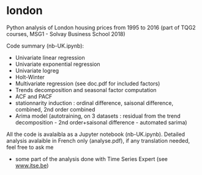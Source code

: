 # london
Python analysis of London housing prices from 1995 to 2016 (part of TQG2 courses, MSG1 - Solvay Business School 2018)

Code summary (nb-UK.ipynb):
 - Univariate linear regression
 - Univariate exponential regression
 - Univariate logreg
 - Holt-Winter
 - Multivariate regression (see doc.pdf for included factors)
 - Trends decomposition and seasonal factor computation
 - ACF and PACF
 - stationnarity induction : ordinal difference, saisonal difference, combined, 2nd order combined
 - Arima model (autotraining, on 3 datasets : residual from the trend decomposition - 2nd order+saisonal difference - automated sarima)
 
 All the code is avalaibla as a Jupyter notebook (nb-UK.ipynb).
 Detailed analysis avalaible in French only (analyse.pdf), if any translation needed, feel free to ask me
 - some part of the analysis done with Time Series Expert (see www.itse.be)
